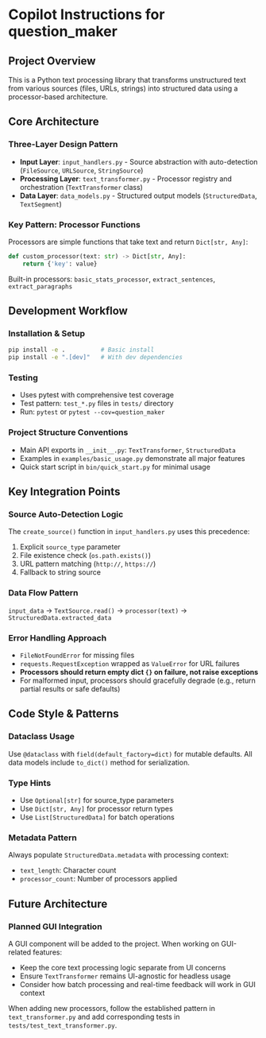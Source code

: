 # Copilot Instructions for question_maker

## Project Overview
This is a Python text processing library that transforms unstructured text from various sources (files, URLs, strings) into structured data using a processor-based architecture.

## Core Architecture

### Three-Layer Design Pattern
- **Input Layer**: `input_handlers.py` - Source abstraction with auto-detection (`FileSource`, `URLSource`, `StringSource`)
- **Processing Layer**: `text_transformer.py` - Processor registry and orchestration (`TextTransformer` class)
- **Data Layer**: `data_models.py` - Structured output models (`StructuredData`, `TextSegment`)

### Key Pattern: Processor Functions
Processors are simple functions that take text and return `Dict[str, Any]`:
```python
def custom_processor(text: str) -> Dict[str, Any]:
    return {'key': value}
```

Built-in processors: `basic_stats_processor`, `extract_sentences`, `extract_paragraphs`

## Development Workflow

### Installation & Setup
```bash
pip install -e .          # Basic install
pip install -e ".[dev]"   # With dev dependencies
```

### Testing
- Uses pytest with comprehensive test coverage
- Test pattern: `test_*.py` files in `tests/` directory
- Run: `pytest` or `pytest --cov=question_maker`

### Project Structure Conventions
- Main API exports in `__init__.py`: `TextTransformer`, `StructuredData`
- Examples in `examples/basic_usage.py` demonstrate all major features
- Quick start script in `bin/quick_start.py` for minimal usage

## Key Integration Points

### Source Auto-Detection Logic
The `create_source()` function in `input_handlers.py` uses this precedence:
1. Explicit `source_type` parameter
2. File existence check (`os.path.exists()`)
3. URL pattern matching (`http://`, `https://`)
4. Fallback to string source

### Data Flow Pattern
`input_data` → `TextSource.read()` → `processor(text)` → `StructuredData.extracted_data`

### Error Handling Approach
- `FileNotFoundError` for missing files
- `requests.RequestException` wrapped as `ValueError` for URL failures
- **Processors should return empty dict `{}` on failure, not raise exceptions**
- For malformed input, processors should gracefully degrade (e.g., return partial results or safe defaults)

## Code Style & Patterns

### Dataclass Usage
Use `@dataclass` with `field(default_factory=dict)` for mutable defaults. All data models include `to_dict()` method for serialization.

### Type Hints
- Use `Optional[str]` for source_type parameters
- Use `Dict[str, Any]` for processor return types
- Use `List[StructuredData]` for batch operations

### Metadata Pattern
Always populate `StructuredData.metadata` with processing context:
- `text_length`: Character count
- `processor_count`: Number of processors applied

## Future Architecture

### Planned GUI Integration
A GUI component will be added to the project. When working on GUI-related features:
- Keep the core text processing logic separate from UI concerns
- Ensure `TextTransformer` remains UI-agnostic for headless usage
- Consider how batch processing and real-time feedback will work in GUI context

When adding new processors, follow the established pattern in `text_transformer.py` and add corresponding tests in `tests/test_text_transformer.py`.